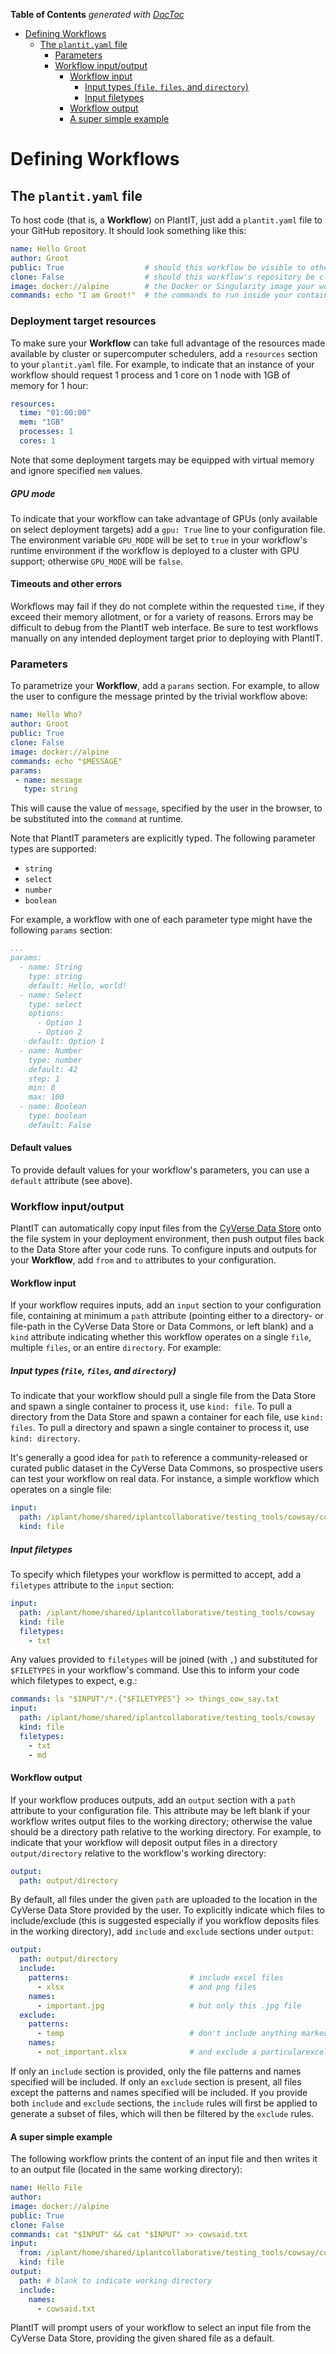 <!-- START doctoc generated TOC please keep comment here to allow auto update -->
<!-- DON'T EDIT THIS SECTION, INSTEAD RE-RUN doctoc TO UPDATE -->
**Table of Contents**  *generated with [DocToc](https://github.com/thlorenz/doctoc)*

- [Defining Workflows](#defining-workflows)
  - [The `plantit.yaml` file](#the-plantityaml-file)
    - [Parameters](#parameters)
    - [Workflow input/output](#workflow-inputoutput)
      - [Workflow input](#workflow-input)
        - [Input types (`file`, `files`, and `directory`)](#input-types-file-files-and-directory)
        - [Input filetypes](#input-filetypes)
      - [Workflow output](#workflow-output)
      - [A super simple example](#a-super-simple-example)

<!-- END doctoc generated TOC please keep comment here to allow auto update -->

# Defining Workflows

## The `plantit.yaml` file

To host code (that is, a **Workflow**) on PlantIT, just add a `plantit.yaml` file to your GitHub repository. It should look something like this:

```yaml
name: Hello Groot
author: Groot
public: True                  # should this workflow be visible to other users of PlantIT?
clone: False                  # should this workflow's repository be cloned to the deployment target before running?
image: docker://alpine        # the Docker or Singularity image your workflow's container(s) will be built from
commands: echo "I am Groot!"  # the commands to run inside your container(s)
```

### Deployment target resources

To make sure your **Workflow** can take full advantage of the resources made available by cluster or supercomputer schedulers, add a `resources` section to your `plantit.yaml` file. For example, to indicate that an instance of your workflow should request 1 process and 1 core on 1 node with 1GB of memory for 1 hour:

```yaml
resources:
  time: "01:00:00"
  mem: "1GB"
  processes: 1
  cores: 1
```

Note that some deployment targets may be equipped with virtual memory and ignore specified `mem` values.

##### GPU mode

To indicate that your workflow can take advantage of GPUs (only available on select deployment targets) add a `gpu: True` line to your configuration file. The environment variable `GPU_MODE` will be set to `true` in your workflow's runtime environment if the workflow is deployed to a cluster with GPU support; otherwise `GPU_MODE` will be `false`.

#### Timeouts and other errors

Workflows may fail if they do not complete within the requested `time`, if they exceed their memory allotment, or for a variety of reasons. Errors may be difficult to debug from the PlantIT web interface. Be sure to test workflows manually on any intended deployment target prior to deploying with PlantIT.

### Parameters

To parametrize your **Workflow**, add a `params` section. For example, to allow the user to configure the message printed by the trivial workflow above:

```yaml
name: Hello Who?
author: Groot
public: True
clone: False
image: docker://alpine
commands: echo "$MESSAGE"
params:
 - name: message
   type: string
```

This will cause the value of `message`, specified by the user in the browser, to be substituted into the `command` at runtime.

Note that PlantIT parameters are explicitly typed. The following parameter types are supported:

- `string`
- `select`
- `number`
- `boolean`

For example, a workflow with one of each parameter type might have the following `params` section:

```yaml
...
params:
  - name: String
    type: string
    default: Hello, world!
  - name: Select
    type: select
    options:
      - Option 1
      - Option 2
    default: Option 1
  - name: Number
    type: number
    default: 42
    step: 1
    min: 0
    max: 100
  - name: Boolean
    type: boolean
    default: False
```

#### Default values

To provide default values for your workflow's parameters, you can use a `default` attribute (see above).

### Workflow input/output

PlantIT can automatically copy input files from the [CyVerse Data Store](https://www.cyverse.org/data-store) onto the file system in your deployment environment, then push output files back to the Data Store after your code runs. To configure inputs and outputs for your **Workflow**, add `from` and `to` attributes to your configuration.

#### Workflow input

If your workflow requires inputs, add an `input` section to your configuration file, containing at minimum a `path` attribute (pointing either to a directory- or file-path in the CyVerse Data Store or Data Commons, or left blank) and a `kind` attribute indicating whether this workflow operates on a single `file`, multiple `files`, or an entire `directory`. For example:

##### Input types (`file`, `files`, and `directory`)

To indicate that your workflow should pull a single file from the Data Store and spawn a single container to process it, use `kind: file`. To pull a directory from the Data Store and spawn a container for each file, use `kind: files`. To pull a directory and spawn a single container to process it, use `kind: directory`.

It's generally a good idea for `path` to reference a community-released or curated public dataset in the CyVerse Data Commons, so prospective users can test your workflow on real data. For instance, a simple workflow which operates on a single file:

```yaml
input:
  path: /iplant/home/shared/iplantcollaborative/testing_tools/cowsay/cowsay.txt
  kind: file
```

##### Input filetypes

To specify which filetypes your workflow is permitted to accept, add a `filetypes` attribute to the `input` section:

```yaml
input:
  path: /iplant/home/shared/iplantcollaborative/testing_tools/cowsay
  kind: file
  filetypes:
    - txt
```

Any values provided to `filetypes` will be joined (with `,`) and substituted for `$FILETYPES` in your workflow's command. Use this to inform your code which filetypes to expect, e.g.:

```yaml
commands: ls "$INPUT"/*.{"$FILETYPES"} >> things_cow_say.txt
input:
  path: /iplant/home/shared/iplantcollaborative/testing_tools/cowsay
  kind: file
  filetypes:
    - txt
    - md     
```

#### Workflow output

If your workflow produces outputs, add an `output` section with a `path` attribute to your configuration file. This attribute may be left blank if your workflow writes output files to the working directory; otherwise the value should be a directory path relative to the working directory. For example, to indicate that your workflow will deposit output files in a directory `output/directory` relative to the workflow's working directory:

```yaml
output:
  path: output/directory
```

By default, all files under the given `path` are uploaded to the location in the CyVerse Data Store provided by the user. To explicitly indicate which files to include/exclude (this is suggested especially if you workflow deposits files in the working directory), add `include` and `exclude` sections under `output`:

```yaml
output:
  path: output/directory
  include:
    patterns:                           # include excel files
      - xlsx                            # and png files
    names:                              
      - important.jpg                   # but only this .jpg file
  exclude:
    patterns:
      - temp                            # don't include anything marked temp
    names:
      - not_important.xlsx              # and exclude a particularexcel file
```

If only an `include` section is provided, only the file patterns and names specified will be included. If only an `exclude` section is present, all files except the patterns and names specified will be included. If you provide both `include` and `exclude` sections, the `include` rules will first be applied to generate a subset of files, which will then be filtered by the `exclude` rules.

#### A super simple example

The following workflow prints the content of an input file and then writes it to an output file (located in the same working directory):

```yaml
name: Hello File
author: 
image: docker://alpine
public: True
clone: False
commands: cat "$INPUT" && cat "$INPUT" >> cowsaid.txt
input:
  from: /iplant/home/shared/iplantcollaborative/testing_tools/cowsay/cowsay.txt
  kind: file
output:
  path: # blank to indicate working directory
  include:
    names:                              
      - cowsaid.txt
```

PlantIT will prompt users of your workflow to select an input file from the CyVerse Data Store, providing the given shared file as a default.
